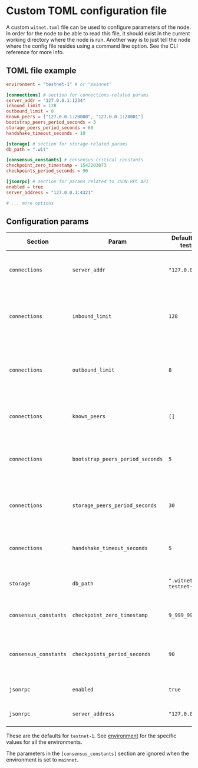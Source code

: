 # Custom TOML configuration file

A custom `witnet.toml` file can be used to configure parameters of the node. In order for the node to be able to read this file, it should exist in the current working directory where the node is run. Another way is to just tell the node where the config file resides using a command line option. See the CLI reference for more info.

## TOML file example

``` toml
environment = "testnet-1" # or "mainnet"

[connections] # section for connections-related params
server_addr = "127.0.0.1:1234"
inbound_limit = 128
outbound_limit = 8
known_peers = ["127.0.0.1:20000", "127.0.0.1:20001"]
bootstrap_peers_period_seconds = 3
storage_peers_period_seconds = 60
handshake_timeout_seconds = 10

[storage] # section for storage-related params
db_path = ".wit"

[consensus_constants] # consensus-critical constants
checkpoint_zero_timestamp = 1542203073
checkpoints_period_seconds = 90

[jsonrpc] # section for params related to JSON-RPC API
enabled = true
server_address = "127.0.0.1:4321"

# ... more options
```

## Configuration params

| Section               | Param                            | Default Value in testnet-1 | Description                                                         |
|-----------------------|----------------------------------|----------------------------|---------------------------------------------------------------------|
| `connections`         | `server_addr`                    | `"127.0.0.1:21337"`        | Server socket address to which it should bind to                    |
| `connections`         | `inbound_limit`                  | `128`                      | Maximum number of concurrent connections the server should accept   |
| `connections`         | `outbound_limit`                 | `8`                        | Maximum number of opened connections to other peers this node has   |
| `connections`         | `known_peers`                    | `[]`                       | Other peer addresses this node knows about at start                 |
| `connections`         | `bootstrap_peers_period_seconds` | `5`                        | Period of the outbound peer bootstrapping process (in seconds)      |
| `connections`         | `storage_peers_period_seconds`   | `30`                       | Period of the known peers backup into storage process (in seconds)  |
| `connections`         | `handshake_timeout_seconds`      | `5`                        | Timeout for the handshake process (in seconds)                      |
| `storage`             | `db_path`                        | `".witnet-rust-testnet-1"` | Directory containing the database files                             |
| `consensus_constants` | `checkpoint_zero_timestamp`      | `9_999_999_999_999`        | Timestamp at checkpoint 0 (the start of epoch 0)                    |
| `consensus_constants` | `checkpoints_period_seconds`     | `90`                       | Seconds between the start of an epoch and the start of the next one |
| `jsonrpc`             | `enabled`                        | `true`                     | Enable JSON-RPC server                                              |
| `jsonrpc`             | `server_address`                 | `"127.0.0.1:21338"`        | JSON-RPC server socket address                                      |

These are the defaults for `testnet-1`.
See [environment][environment] for the specific values for all the environments.

The parameters in the `[consensus_constants]` section are ignored when the
environment is set to `mainnet`.

[environment]: environment.md
